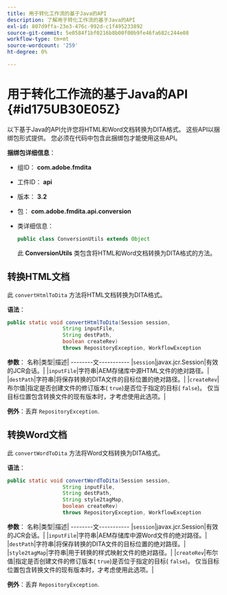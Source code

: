 ```yaml
---
title: 用于转化工作流的基于Java的API
description: 了解用于转化工作流的基于Java的API
exl-id: 807d9ffa-23e3-476c-992d-c1f495233892
source-git-commit: 5e0584f1bf0216b8b00f00b9fe46fa682c244e08
workflow-type: tm+mt
source-wordcount: '259'
ht-degree: 0%

---
```


# 用于转化工作流的基于Java的API {#id175UB30E05Z}

以下基于Java的API允许您将HTML和Word文档转换为DITA格式。 这些API以捆绑包形式提供。 您必须在代码中包含此捆绑包才能使用这些API。

**捆绑包详细信息**：

- 组ID： **com.adobe.fmdita**

- 工件ID： **api**

- 版本： **3.2**

- 包： **com.adobe.fmdita.api.conversion**

- 类详细信息：

  ```JAVA
  public class ConversionUtils extends Object
  ```

  此 **ConversionUtils** 类包含将HTML和Word文档转换为DITA格式的方法。


## 转换HTML文档

此 `convertHtmlToDita` 方法将HTML文档转换为DITA格式。

**语法**：

```JAVA
public static void convertHtmlToDita(Session session, 
                  String inputFile, 
                  String destPath, 
                  boolean createRev) 
                  throws RepositoryException, WorkflowException
```

**参数**： 名称|类型|描述| --------文----------- |`session`|javax.jcr.Session|有效的JCR会话。| |`inputFile`|字符串|AEM存储库中源HTML文件的绝对路径。| |`destPath`|字符串|将保存转换的DITA文件的目标位置的绝对路径。| |`createRev`|布尔值|指定是否创建文件的修订版本\( `true`\)是否位于指定的目标\( `false`\)。 仅当目标位置包含转换文件的现有版本时，才考虑使用此选项。|

**例外**：丢弃 `RepositoryException`.

## 转换Word文档

此 ``convertWordToDita`` 方法将Word文档转换为DITA格式。

**语法**：

```JAVA
public static void convertWordToDita(Session session, 
                  String inputFile,
                  String destPath, 
                  String style2tagMap, 
                  boolean createRev) 
                  throws RepositoryException, WorkflowException
```

**参数**： 名称|类型|描述| --------文----------- |`session`|javax.jcr.Session|有效的JCR会话。| |`inputFile`|字符串|AEM存储库中源Word文件的绝对路径。| |`destPath`|字符串|将保存转换的DITA文件的目标位置的绝对路径。| |`style2tagMap`|字符串|用于转换的样式映射文件的绝对路径。| |`createRev`|布尔值|指定是否创建文件的修订版本\( `true`\)是否位于指定的目标\( `false`\)。 仅当目标位置包含转换文件的现有版本时，才考虑使用此选项。|

**例外**：丢弃 `RepositoryException`.
